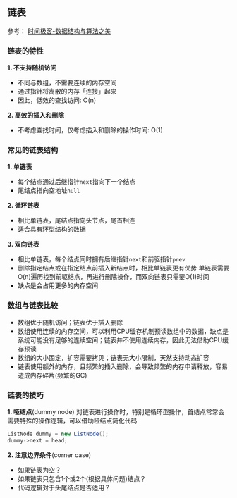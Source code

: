 ## 链表

参考：
[时间极客-数据结构与算法之美](https://time.geekbang.org/column/intro/100017301)

### 链表的特性
__1. 不支持随机访问__
- 不同与数组，不需要连续的内存空间
- 通过指针将离散的内存「连接」起来
- 因此，低效的查找访问: O(n)

__2. 高效的插入和删除__
- 不考虑查找时间，仅考虑插入和删除的操作时间: O(1)

### 常见的链表结构
__1. 单链表__
- 每个结点通过后继指针`next`指向下一个结点
- 尾结点指向空地址`null`

__2. 循环链表__
- 相比单链表，尾结点指向头节点，尾首相连
- 适合具有环型结构的数据

__3. 双向链表__
- 相比单链表，每个结点同时拥有后继指针`next`和前驱指针`prev`
- 删除指定结点或在指定结点前插入新结点时，相比单链表更有优势
  单链表需要O(n)遍历找到前驱结点，再进行删除操作，而双向链表只需要O(1)时间
- 缺点是会占用更多的内存空间

### 数组与链表比较
- 数组优于随机访问；链表优于插入删除
- 数组使用连续的内存空间，可以利用CPU缓存机制预读数组中的数据，缺点是系统可能没有足够的连续空间；链表并不使用连续内存，因此无法借助CPU缓存预读
- 数组的大小固定，扩容需要拷贝；链表无大小限制，天然支持动态扩容
- 链表使用额外的内存，且频繁的插入删除，会导致频繁的内存申请释放，容易造成内存碎片(频繁的GC)

### 链表的技巧
__1. 哑结点__(dummy node)
对链表进行操作时，特别是循环型操作，首结点常常会需要特殊的操作逻辑，可以借助哑结点简化代码
```java
ListNode dummy = new ListNode();
dummy->next = head;
```

__2. 注意边界条件__(corner case)
- 如果链表为空？
- 如果链表只包含1个或2个(根据具体问题)结点？
- 代码逻辑对于头尾结点是否适用？
